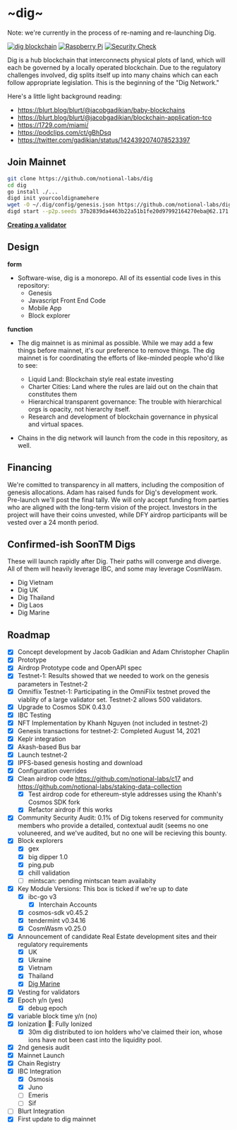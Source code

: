 # ~dig~


Note: we're currently in the process of re-naming and re-launching Dig.  

[![dig blockchain](https://github.com/notional-labs/dig/actions/workflows/build.yml/badge.svg)](https://github.com/notional-labs/dig/actions/workflows/build.yml)
[![Raspberry Pi](https://github.com/notional-labs/dig/actions/workflows/pi.yml/badge.svg)](https://github.com/notional-labs/dig/actions/workflows/pi.yml)
[![Security Check](https://github.com/notional-labs/dig/actions/workflows/codeql-analysis.yml/badge.svg)](https://github.com/notional-labs/dig/actions/workflows/codeql-analysis.yml)

Dig is a hub blockchain that interconnects physical plots of land, which will each be governed by a locally operated blockchain.  Due to the regulatory challenges involved, dig splits itself up into many chains which can each follow appropriate legislation.  This is the beginning of the "Dig Network."


Here's a little light background reading:

* https://blurt.blog/blurt/@jacobgadikian/baby-blockchains
* https://blurt.blog/blurt/@jacobgadikian/blockchain-application-tco
* https://1729.com/miami/
* https://podclips.com/ct/gBhDsq
* https://twitter.com/gadikian/status/1424392074078523397


## Join Mainnet


```bash
git clone https://github.com/notional-labs/dig
cd dig
go install ./...
digd init yourcooldignamehere
wget -O ~/.dig/config/genesis.json https://github.com/notional-labs/dig/raw/master/networks/mainnets/dig-1/genesis.json
digd start --p2p.seeds 37b2839da4463b22a51b1fe20d97992164270eba@62.171.157.192:26656,e2c96b96d4c3a461fb246edac3b3cdbf47768838@65.21.202.37:6969,7c2c4c0b90567395047988309582ac7b1d813756@65.108.0.8:26656 --p2p.persistent_peers 33f4788e1c6a378b929c66f31e8d253b9fd47c47@194.163.154.251:26656,64eccffdc60a206227032d3a021fbf9dfc686a17@194.163.156.84:26656,be7598b2d56fb42a27821259ad14aff24c40f3d2@172.16.152.118:26656,f446e37e47297ce9f8951957d17a2ae9a16db0b8@137.184.67.162:26656,ab2fa2789f481e2856a5d83a2c3028c5b215421d@144.91.117.49:26656,e9e89250b40b4512237c77bd04dc76c06a3f8560@185.214.135.205:26656,1539976f4ee196f172369e6f348d60a6e3ec9e93@159.69.147.189:26656,85316823bee88f7b05d0cfc671bee861c0237154@95.217.198.243:26656,eb55b70c9fd8fc0d5530d0662336377668aab3f9@185.194.219.128:26656 --db_backend rocksdb
```


[**Creating a validator**](https://github.com/notional-labs/dig/blob/master/dig_validator.md)

## Design
**form**
* Software-wise, dig is a monorepo.  All of its essential code lives in this repository:
  * Genesis
  * Javascript Front End Code
  * Mobile App
  * Block explorer

**function**
* The dig mainnet is as minimal as possible.  While we may add a few things before mainnet, it's our preference to remove things.  The dig mainnet is for coordinating the efforts of like-minded people who'd like to see:
  * Liquid Land: Blockchain style real estate investing
  * Charter Cities: Land where the rules are laid out on the chain that constitutes them
  * Hierarchical transparent governance: The trouble with hierarchical orgs is opacity, not hierarchy itself.
  * Research and development of blockchain governance in physical and virtual spaces.    


* Chains in the dig network will launch from the code in this repository, as well.   


## Financing
We're comitted to transparency in all matters, including the composition of genesis allocations.  Adam has raised funds for Dig's development work.  Pre-launch we'll post the final tally.  We will only accept funding from parties who are aligned with the long-term vision of the project. Investors in the project will have their coins unvested, while DFY airdrop participants will be vested over a 24 month period. 


## Confirmed-ish SoonTM Digs
These will launch rapidly after Dig.  Their paths will converge and diverge.  All of them will heavily leverage IBC, and some may leverage CosmWasm.


* Dig Vietnam
* Dig UK
* Dig Thailand
* Dig Laos
* Dig Marine



## Roadmap

- [x] Concept development by Jacob Gadikian and Adam Christopher Chaplin
- [x] Prototype
- [x] Airdrop Prototype code and OpenAPI spec
- [x] Testnet-1:  Results showed that we needed to work on the genesis parameters in Testnet-2
- [x] Omniflix Testnet-1: Participating in the OmniFlix testnet proved the viablity of a large validator set.  Testnet-2 allows 500 validators.
- [x] Upgrade to Cosmos SDK 0.43.0
- [x] IBC Testing
- [x] NFT Implementation by Khanh Nguyen (not included in testnet-2)
- [x] Genesis transactions for testnet-2: Completed August 14, 2021
- [x] Keplr integration
- [x] Akash-based Bus bar
- [x] Launch testnet-2
- [x] IPFS-based genesis hosting and download
- [x] Configuration overrides
- [x] Clean airdrop code https://github.com/notional-labs/c17 and https://github.com/notional-labs/staking-data-collection
  - [x] Test airdrop code for ethereum-style addresses using the Khanh's Cosmos SDK fork
  - [x] Refactor airdrop if this works
- [x] Community Security Audit: 0.1% of Dig tokens reserved for community members who provide a detailed, contextual audit (seems no one voluneered, and we've audited, but no one will be recieving this bounty. 
- [x] Block explorers
  - [x] gex
  - [x] big dipper 1.0
  - [x] ping.pub
  - [x] chill validation
  - [ ] mintscan: pending mintscan team availabity
- [x] Key Module Versions: This box is ticked if we're up to date
  - [x] ibc-go v3
    - [x] Interchain Accounts
  - [x] cosmos-sdk v0.45.2
  - [x] tendermint v0.34.16
  - [x] CosmWasm v0.25.0
- [x] Announcement of candidate Real Estate development sites and their regulatory requirements
  - [x] UK
  - [x] Ukraine
  - [x] Vietnam
  - [x] Thailand
  - [x] [Dig Marine](https://github.com/notional-labs/ccs)
- [x] Vesting for validators
- [x] Epoch y/n (yes)
  - [x] debug epoch
- [x] variable block time y/n (no)
- [x] Ionization 🧿: Fully Ionized
  - [x] 30m dig distributed to ion holders who've claimed their ion, whose ions have not been cast into the liquidity pool. 
- [x] 2nd genesis audit
- [x] Mainnet Launch
- [x] Chain Registry
- [x] IBC Integration
  - [x] Osmosis 
  - [x] Juno
  - [ ] Emeris 
  - [ ] Sif 
- [ ] Blurt Integration
- [x] First update to dig mainnet
